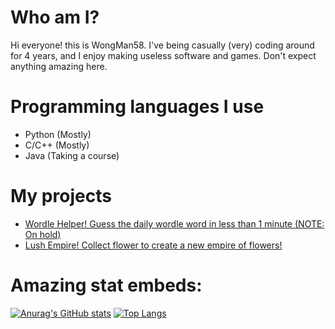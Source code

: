 # Who am I?

Hi everyone! this is WongMan58. I've being casually (very) coding around for 4 years, and I enjoy making useless software and games. Don't expect anything amazing here.

# Programming languages I use

- Python (Mostly)
- C/C++ (Mostly)
- Java (Taking a course)

# My projects

- [Wordle Helper! Guess the daily wordle word in less than 1 minute (NOTE: On hold)](https://github.com/WongMan58/wordle-bot)
- [Lush Empire! Collect flower to create a new empire of flowers!](https://github.com/WongMan58/Lush-Empire)

# Amazing stat embeds:

[![Anurag's GitHub stats](https://github-readme-stats.vercel.app/api?username=WongMan58&show_icons=true&theme=dark)](https://github.com/anuraghazra/github-readme-stats)
[![Top Langs](https://github-readme-stats.vercel.app/api/top-langs/?username=WongMan58&layout=compact&show_icons=true&theme=onedark&count_private=true&include_all_commits=true&langs_count=10)](https://github.com/anuraghazra/github-readme-stats)
